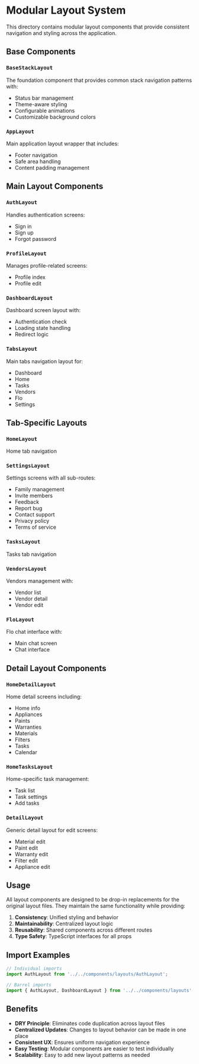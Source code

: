 # Modular Layout System

This directory contains modular layout components that provide consistent navigation and styling across the application.

## Base Components

### `BaseStackLayout`
The foundation component that provides common stack navigation patterns with:
- Status bar management
- Theme-aware styling
- Configurable animations
- Customizable background colors

### `AppLayout`
Main application layout wrapper that includes:
- Footer navigation
- Safe area handling
- Content padding management

## Main Layout Components

### `AuthLayout`
Handles authentication screens:
- Sign in
- Sign up
- Forgot password

### `ProfileLayout`
Manages profile-related screens:
- Profile index
- Profile edit

### `DashboardLayout`
Dashboard screen layout with:
- Authentication check
- Loading state handling
- Redirect logic

### `TabsLayout`
Main tabs navigation layout for:
- Dashboard
- Home
- Tasks
- Vendors
- Flo
- Settings

## Tab-Specific Layouts

### `HomeLayout`
Home tab navigation

### `SettingsLayout`
Settings screens with all sub-routes:
- Family management
- Invite members
- Feedback
- Report bug
- Contact support
- Privacy policy
- Terms of service

### `TasksLayout`
Tasks tab navigation

### `VendorsLayout`
Vendors management with:
- Vendor list
- Vendor detail
- Vendor edit

### `FloLayout`
Flo chat interface with:
- Main chat screen
- Chat interface

## Detail Layout Components

### `HomeDetailLayout`
Home detail screens including:
- Home info
- Appliances
- Paints
- Warranties
- Materials
- Filters
- Tasks
- Calendar

### `HomeTasksLayout`
Home-specific task management:
- Task list
- Task settings
- Add tasks

### `DetailLayout`
Generic detail layout for edit screens:
- Material edit
- Paint edit
- Warranty edit
- Filter edit
- Appliance edit

## Usage

All layout components are designed to be drop-in replacements for the original layout files. They maintain the same functionality while providing:

1. **Consistency**: Unified styling and behavior
2. **Maintainability**: Centralized layout logic
3. **Reusability**: Shared components across different routes
4. **Type Safety**: TypeScript interfaces for all props

## Import Examples

```typescript
// Individual imports
import AuthLayout from '../../components/layouts/AuthLayout';

// Barrel imports
import { AuthLayout, DashboardLayout } from '../../components/layouts';
```

## Benefits

- **DRY Principle**: Eliminates code duplication across layout files
- **Centralized Updates**: Changes to layout behavior can be made in one place
- **Consistent UX**: Ensures uniform navigation experience
- **Easy Testing**: Modular components are easier to test individually
- **Scalability**: Easy to add new layout patterns as needed
